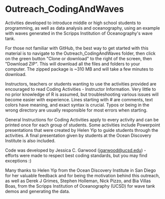 # Outreach_CodingAndWaves
Activities developed to introduce middle or high school students to programming,
as well as data analysis and oceanography, using an example with waves generated 
in the Scripps Institution of Oceanography's wave tank.

For those not familiar with GitHub, the best way to get started with this 
material is to navigate to the Outreach_CodingAndWaves folder, then click on the 
green button "Clone or download" to the right of the screen, then "Download ZIP". 
This will download all the files and folders to your computer. The zipped package 
is ~310 MB and will take a few minutes to download.

Instructors, teachers or students wanting to use the activities provided are 
encouraged to read Coding Activities - Instructor Information. Very little to no 
prior knowledge of R is assumed, but troubleshooting various issues will become 
easier with experience. Lines starting with # are comments, text colors have 
meaning, and exact syntax is crucial. Typos or being in the wrong directory are 
usually responsible for most errors when starting.

General Instructions for Coding Activities apply to every activity and can be 
printed once for each group of students. Some activities include Powerpoint 
presentations that were created by Helen Yip to guide students through the 
activities. A final presentation given by students at the Ocean Discovery 
Institute is also included. 

Code was developed by Jessica C. Garwood (jgarwood@ucsd.edu) - efforts were 
made to respect best coding standards, but you may find exceptions :)

Many thanks to Helen Yip from the Ocean Discovery Institute in San Diego for her 
valuable feedback and for being the motivation behind this outreach, as well as 
Derek J Grimes, Stephen Holleman, Nick Pizzo, and Bia Villas Boas, from the 
Scripps Institution of Oceanography (UCSD) for wave tank demos and generating 
the data.